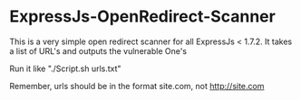 # ExpressJs-OpenRedirect-Scanner
This is a very simple open redirect scanner for all ExpressJs &lt; 1.7.2. It takes a list of URL's and outputs the vulnerable One's

Run it like "./Script.sh urls.txt"

Remember, urls should be in the format site.com, not http://site.com
